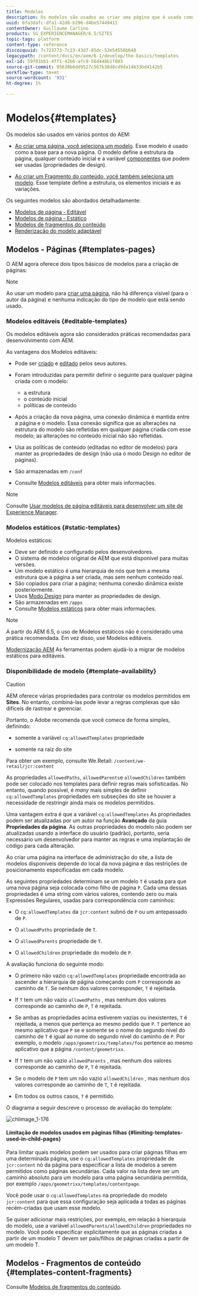 ```yaml
---
title: Modelos
description: Os modelos são usados ao criar uma página que é usada como base para a nova página.
uuid: 6fa3dafc-dfa1-42d8-b296-d4be57449411
contentOwner: Guillaume Carlino
products: SG_EXPERIENCEMANAGER/6.5/SITES
topic-tags: platform
content-type: reference
discoiquuid: 7c723773-7c23-43d7-85dc-53e54556b648
legacypath: /content/docs/en/aem/6-1/develop/the-basics/templates
exl-id: 59f01bb1-4ff1-42b6-afc9-56d448b1f803
source-git-commit: 95638b6dd9527c567b38d8cd9da14633bd4142b5
workflow-type: tm+mt
source-wordcount: '931'
ht-degree: 1%

---
```


# Modelos{#templates}

Os modelos são usados em vários pontos do AEM:

* [Ao criar uma página, você seleciona um modelo](#templates-pages). Esse modelo é usado como a base para a nova página. O modelo define a estrutura da página, qualquer conteúdo inicial e a variável [componentes](/help/sites-authoring/default-components.md) que podem ser usadas (propriedades de design).

* [Ao criar um Fragmento do conteúdo, você também seleciona um modelo](#templates-content-fragments). Esse template define a estrutura, os elementos iniciais e as variações.

Os seguintes modelos são abordados detalhadamente:

* [Modelos de página - Editável](/help/sites-developing/page-templates-editable.md)
* [Modelos de página - Estático](/help/sites-developing/page-templates-static.md)
* [Modelos de fragmentos do conteúdo](/help/sites-developing/content-fragment-templates.md)
* [Renderização do modelo adaptável](/help/sites-developing/templates-adaptive-rendering.md)

## Modelos - Páginas {#templates-pages}

O AEM agora oferece dois tipos básicos de modelos para a criação de páginas:

>[!NOTE]
>
>Ao usar um modelo para [criar uma página](/help/sites-authoring/managing-pages.md#creating-a-new-page), não há diferença visível (para o autor da página) e nenhuma indicação do tipo de modelo que está sendo usado.

### Modelos editáveis {#editable-templates}

Os modelos editáveis agora são considerados práticas recomendadas para desenvolvimento com AEM.

As vantagens dos Modelos editáveis:

* Pode ser [criado](/help/sites-authoring/templates.md#creating-a-new-template-template-author) e [editado](/help/sites-authoring/templates.md#editing-a-template-structure-template-author) pelos seus autores.

* Foram introduzidas para permitir definir o seguinte para qualquer página criada com o modelo:

   * a estrutura
   * o conteúdo inicial
   * políticas de conteúdo

* Após a criação da nova página, uma conexão dinâmica é mantida entre a página e o modelo. Essa conexão significa que as alterações na estrutura do modelo são refletidas em qualquer página criada com esse modelo; as alterações no conteúdo inicial não são refletidas.
* Usa as políticas de conteúdo (editadas no editor de modelos) para manter as propriedades de design (não usa o modo Design no editor de páginas).
* São armazenadas em `/conf`
* Consulte [Modelos editáveis](/help/sites-developing/page-templates-editable.md) para obter mais informações.

>[!NOTE]
>
>Consulte [Usar modelos de página editáveis para desenvolver um site de Experience Manager](https://experienceleague.adobe.com/docs/experience-manager-learn/sites/page-authoring/template-editor-feature-video-use.html?lang=en).

### Modelos estáticos {#static-templates}

Modelos estáticos:

* Deve ser definido e configurado pelos desenvolvedores.
* O sistema de modelos original de AEM que está disponível para muitas versões.
* Um modelo estático é uma hierarquia de nós que tem a mesma estrutura que a página a ser criada, mas sem nenhum conteúdo real.
* São copiados para criar a página; nenhuma conexão dinâmica existe posteriormente.
* Usos [Modo Design](/help/sites-authoring/default-components-designmode.md) para manter as propriedades de design.
* São armazenadas em `/apps`
* Consulte [Modelos estáticos](/help/sites-developing/page-templates-static.md) para obter mais informações.

>[!NOTE]
>
>A partir do AEM 6.5, o uso de Modelos estáticos não é considerado uma prática recomendada. Em vez disso, use Modelos editáveis.
>
>[Modernização AEM](modernization-tools.md) As ferramentas podem ajudá-lo a migrar de modelos estáticos para editáveis.

### Disponibilidade de modelo {#template-availability}

>[!CAUTION]
>
>AEM oferece várias propriedades para controlar os modelos permitidos em **Sites**. No entanto, combiná-las pode levar a regras complexas que são difíceis de rastrear e gerenciar.
>
>Portanto, o Adobe recomenda que você comece de forma simples, definindo:
>
>* somente a variável `cq:allowedTemplates` propriedade
>
>* somente na raiz do site
>
>Para obter um exemplo, consulte We.Retail: `/content/we-retail/jcr:content`
>
>As propriedades `allowedPaths`, `allowedParents`e `allowedChildren` também pode ser colocado nos templates para definir regras mais sofisticadas. No entanto, quando possível, é *many* mais simples de definir `cq:allowedTemplates` propriedades em subseções do site se houver a necessidade de restringir ainda mais os modelos permitidos.
>
>Uma vantagem extra é que a variável `cq:allowedTemplates` As propriedades podem ser atualizadas por um autor na função **Avançado** da guia **Propriedades da página**. As outras propriedades do modelo não podem ser atualizadas usando a interface do usuário (padrão), portanto, seria necessário um desenvolvedor para manter as regras e uma implantação de código para cada alteração.

Ao criar uma página na interface de administração do site, a lista de modelos disponíveis depende do local da nova página e das restrições de posicionamento especificadas em cada modelo.

As seguintes propriedades determinam se um modelo `T` é usada para que uma nova página seja colocada como filho de página `P`. Cada uma dessas propriedades é uma string com vários valores, contendo zero ou mais Expressões Regulares, usadas para correspondência com caminhos:

* O `cq:allowedTemplates` da `jcr:content` subnó de `P` ou um antepassado de `P`.

* O `allowedPaths` propriedade de `T`.

* O `allowedParents` propriedade de `T`.

* O `allowedChildren` propriedade do modelo de `P`.

A avaliação funciona do seguinte modo:

* O primeiro não vazio `cq:allowedTemplates` propriedade encontrada ao ascender a hierarquia de página começando com `P` corresponde ao caminho de `T`. Se nenhum dos valores corresponder, `T` é rejeitada.

* If `T` tem um não vazio `allowedPaths` , mas nenhum dos valores corresponde ao caminho de `P`, `T` é rejeitada.

* Se ambas as propriedades acima estiverem vazias ou inexistentes, `T` é rejeitada, a menos que pertença ao mesmo pedido que `P`. `T` pertence ao mesmo aplicativo que `P` se e somente se o nome do segundo nível do caminho de `T` é igual ao nome do segundo nível do caminho de `P`. Por exemplo, o modelo `/apps/geometrixx/templates/foo` pertence ao mesmo aplicativo que a página `/content/geometrixx`.

* If `T` tem um não vazio `allowedParents` , mas nenhum dos valores corresponde ao caminho de `P`, `T` é rejeitada.

* Se o modelo de `P` tem um não vazio `allowedChildren` , mas nenhum dos valores corresponde ao caminho de `T`, `T` é rejeitada.

* Em todos os outros casos, `T` é permitido.

O diagrama a seguir descreve o processo de avaliação do template:

![chlimage_1-176](assets/chlimage_1-176.png)

#### Limitação de modelos usados em páginas filhas {#limiting-templates-used-in-child-pages}

Para limitar quais modelos podem ser usados para criar páginas filhas em uma determinada página, use o `cq:allowedTemplates` propriedade de `jcr:content` nó da página para especificar a lista de modelos a serem permitidos como páginas secundárias. Cada valor na lista deve ser um caminho absoluto para um modelo para uma página secundária permitida, por exemplo `/apps/geometrixx/templates/contentpage`.

Você pode usar o `cq:allowedTemplates` na propriedade do modelo  `jcr:content` para que essa configuração seja aplicada a todas as páginas recém-criadas que usam esse modelo.

Se quiser adicionar mais restrições, por exemplo, em relação à hierarquia do modelo, use a variável `allowedParents/allowedChildren` propriedades no modelo. Você pode especificar explicitamente que as páginas criadas a partir de um modelo T devem ser pais/filhos de páginas criadas a partir de um modelo T.

## Modelos - Fragmentos de conteúdo {#templates-content-fragments}

Consulte [Modelos de fragmentos do conteúdo](/help/sites-developing/content-fragment-templates.md).
